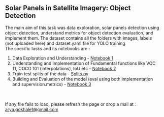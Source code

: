 ## Solar Panels in Satellite Imagery: Object Detection
The main aim of this task was data exploration, solar panels detection using object detection, understand metrics for object detection evaluation, and implement them.
The dataset contains all the folders with images, labels (not uploaded here) and dataset.yaml file for YOLO training.
<br>
The specific tasks and its notebooks are : 
1. Data Exploration and Understanding - <a href='https://github.com/aryagokh/Satellite_Images_Task/blob/main/notebooks/Data_Exploration.ipynb'>Notebook 1</a>
2. Understanding and implementation of Fundamental functions like VOC 11, COCO 101 (interpolations), IoU etc - <a href='https://github.com/aryagokh/Satellite_Images_Task/blob/main/notebooks/Fundamental_Functions.ipynb'>Notebook 2</a>
3. Train test splits of the data - <a href='https://github.com/aryagokh/Satellite_Images_Task/blob/main/notebooks/train_test_split.py'>Splits.py</a>
4. Building and Evaluation of the model (eval using both implementation and supervision.metrics) - <a href='https://github.com/aryagokh/Satellite_Images_Task/blob/main/notebooks/yolov8_BuildnEval.ipynb'>Notebook 3</a>

<br><br>
If any file fails to load, please refresh the page or drop a mail at : arya.gokhale1@gmail.com
